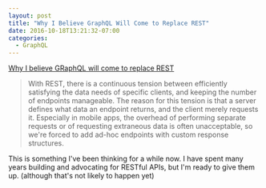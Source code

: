 ```yaml
---
layout: post
title: "Why I Believe GraphQL Will Come to Replace REST"
date: 2016-10-18T13:21:32-07:00
categories:
  - GraphQL
---
```


[Why I believe GRaphQL will come to replace
REST](https://dev.to/reactiveconf/why-i-believe-graphql-will-come-to-replace-rest)

> With REST, there is a continuous tension between efficiently satisfying the data needs of specific clients, and keeping the number of endpoints manageable. The reason for this tension is that a server defines what data an endpoint returns, and the client merely requests it. Especially in mobile apps, the overhead of performing separate requests or of requesting extraneous data is often unacceptable, so we're forced to add ad-hoc endpoints with custom response structures.

This is something I've been thinking for a while now. I have spent many years building and advocating for RESTful APIs, but I'm ready to give them up. (although that's not likely to happen yet)
